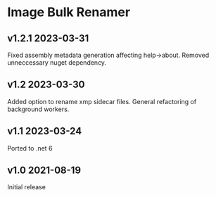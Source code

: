 # Image Bulk Renamer

## v1.2.1 2023-03-31

Fixed assembly metadata generation affecting help->about.
Removed unneccessary nuget dependency.


## v1.2 2023-03-30

Added option to rename xmp sidecar files.
General refactoring of background workers.


## v1.1 2023-03-24

Ported to .net 6


## v1.0 2021-08-19

Initial release
